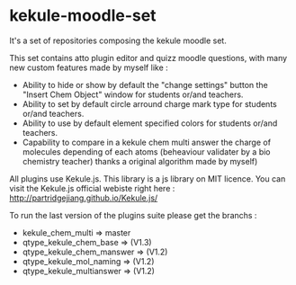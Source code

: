 # kekule-moodle-set
It's a set of repositories composing the kekule moodle set.

This set contains atto plugin editor and quizz moodle questions, with many new custom features made by myself like :
- Ability to hide or show by default the "change settings" button the "Insert Chem Object" window for students or/and teachers.
- Ability to set by default circle arround charge mark type for students or/and teachers.
- Ability to use by default element specified colors for students or/and teachers.
- Capability to compare in a kekule chem multi answer the charge of molecules depending of each atoms (beheaviour validater by a bio chemistry teacher) thanks a original algorithm made by myself)

All plugins use Kekule.js.
This library is a js library on MIT licence.
You can visit the Kekule.js official webiste right here : http://partridgejiang.github.io/Kekule.js/

To run the last version of the plugins suite please get the branchs :
- kekule_chem_multi => master
- qtype_kekule_chem_base => (V1.3)
- qtype_kekule_chem_manswer => (V1.2)
- qtype_kekule_mol_naming => (V1.2)
- qtype_kekule_multianswer => (V1.2)
